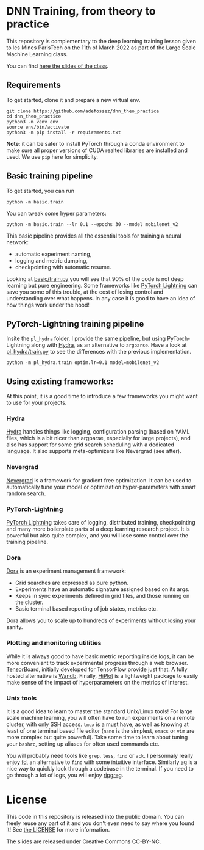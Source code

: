 # DNN Training, from theory to practice

This repository is complementary to the deep learning training lesson given
to les Mines ParisTech on the 11th of March 2022 as part of the Large Scale Machine Learning class.

You can find [here the slides of the class][slides].

## Requirements

To get started, clone it and prepare a new virtual env.

```
git clone https://github.com/adefossez/dnn_theo_practice
cd dnn_theo_practice
python3 -m venv env
source env/bin/activate
python3 -m pip install -r requirements.txt
```

**Note**: it can be safer to install PyTorch through a conda environment to
	make sure all proper versions of CUDA realted libraries are installed and used.
	We use `pip` here for simplicity.

## Basic training pipeline

To get started, you can run

```
python -m basic.train
```

You can tweak some hyper parameters:

```
python -m basic.train --lr 0.1 --epochs 30 --model mobilenet_v2
```

This basic pipeline provides all the essential tools for training a neural network:

- automatic experiment naming,
- logging and metric dumping,
- checkpointing with automatic resume.

Looking at [basic/train.py](basic/train.py) you will see that 90% of the code is
not deep learning but pure engineering.
Some frameworks like [PyTorch Lightning][pl] can
save you some of this trouble, at the cost of losing control and understanding over what happens.
In any case it is good to have an idea of how things work under the hood!

## PyTorch-Lightning training pipeline

Insite the `pl_hydra` folder, I provide the same pipeline, but using PyTorch-Lightning along with [Hydra][hydra],
as an alternative to `argparse`. Have a look at [pl_hydra/train.py](pl_hydra/train.py) to see
the differences with the previous implementation.

```
python -m pl_hydra.train optim.lr=0.1 model=mobilenet_v2
```


## Using existing frameworks:

At this point, it is a good time to introduce a few frameworks you might want to use for your projects.

### Hydra

[Hydra][hydra] handles things like logging, configuration parsing (based on YAML files, which is a bit nicer
than argparse, especially for large projects), and also has support for some grid search scheduling
with a dedicated language. It also supports meta-optimizers like Nevergrad (see after).

### Nevergrad

[Nevergrad](https://github.com/facebookresearch/nevergrad) is a framework for gradient free optimization.
It can be used to automatically tune your model or optimization hyper-parameters with smart random search.


### PyTorch-Lightning

[PyTorch Lightning][pl] takes care of logging, distributed
training, checkpointing and many more boilerplate parts of a deep learning research project.
It is powerful but also quite complex, and you will lose some control over the training pipeline.

### Dora

[Dora](https://github.com/fairinternal/dora) is an experiment management framework:
- Grid searches are expressed as pure python.
- Experiments have an automatic signature assigned based on its args.
- Keeps in sync experiments defined in grid files, and those running on the cluster.
- Basic terminal based reporting of job states, metrics etc.

Dora allows you to scale up to hundreds of experiments without losing your sanity.

### Plotting and monitoring utilities

While it is always good to have basic metric reporting inside logs, it can be
more conveniant to track experimental progress through a web browser.
[TensorBoard](https://github.com/tensorflow/tensorboard), initially developed for TensorFlow
provide just that. A fully hosted alternative is [Wandb](https://wandb.ai/).
Finally, [HiPlot](https://github.com/facebookresearch/hiplot) is a lightweight package
to easily make sense of the impact of hyperparameters on the metrics of interest.

### Unix tools

It is a good idea to learn to master the standard Unix/Linux tools!
For large scale machine learning, you will often have to run experiments on a remote cluster,
with only SSH access. `tmux` is a must have, as well as knowing at least of
one terminal based file editor (`nano` is the simplest, `emacs` or `vim` are more complex
but quite powerful). Take some time to learn about tuning your `bashrc`, setting up
aliases for often used commands etc.

You will probably need tools like `grep`, `less`, `find` or `ack`.
I personnaly really enjoy [fd](https://github.com/sharkdp/fd), an alternative to `find`
with some intuitive interface. Similarly [ag](https://github.com/ggreer/the_silver_searcher)
is a nice way to quickly look through a codebase in the terminal. If you need
to go through a lot of logs, you will enjoy [ripgreg](https://github.com/BurntSushi/ripgrep).


# License

This code in this repository is released into the public domain. You can freely reuse any part of it
and you don't even need to say where you found it! See [the LICENSE](LICENSE) for more information.

The slides are released under Creative Commons CC-BY-NC.



[pl]: https://github.com/PyTorchLightning/pytorch-lightning
[hydra]: https://github.com/facebookresearch/hydra
[dora]: https://github.com/facebookresearch/dora
[slides]: https://ai.honu.io/presentations/dnn_theo_practice.pdf
